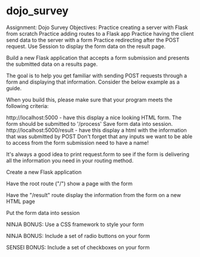 # dojo_survey

Assignment: Dojo Survey
Objectives:
Practice creating a server with Flask from scratch
Practice adding routes to a Flask app
Practice having the client send data to the server with a form
Practice redirecting after the POST request.
Use Session to display the form data on the result page.



Build a new Flask application that accepts a form submission and presents the submitted data on a results page.

The goal is to help you get familiar with sending POST requests through a form and displaying that information. Consider the below example as a guide.



When you build this, please make sure that your program meets the following criteria:

http://localhost:5000 - have this display a nice looking HTML form.  The form should be submitted to '/process'
Save form data into session.
http://localhost:5000/result - have this display a html with the information that was submitted by POST
Don't forget that any inputs we want to be able to access from the form submission need to have a name!

It's always a good idea to print request.form to see if the form is delivering all the information you need in your routing method.

Create a new Flask application

Have the root route ("/") show a page with the form

Have the "/result" route display the information from the form on a new HTML page

Put the form data into session

NINJA BONUS: Use a CSS framework to style your form

NINJA BONUS: Include a set of radio buttons on your form

SENSEI BONUS: Include a set of checkboxes on your form
